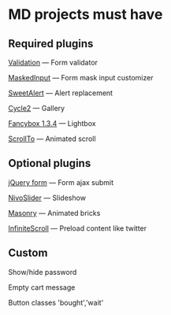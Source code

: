 MD projects must have
=====================

Required plugins
-----------------
[Validation](https://github.com/jzaefferer/jquery-validation) — Form validator

[MaskedInput](https://github.com/digitalBush/jquery.maskedinput) — Form mask input customizer

[SweetAlert](https://github.com/t4t5/sweetalert) — Alert replacement

[Cycle2](https://github.com/malsup/cycle2) — Gallery

[Fancybox 1.3.4](http://fancybox.net/) — Lightbox

[ScrollTo](https://github.com/flesler/jquery.scrollTo) — Animated scroll

Optional plugins
-----------------
[jQuery form](https://github.com/malsup/form/) — Form ajax submit

[NivoSlider](https://github.com/gilbitron/Nivo-Slider) — Slideshow

[Masonry](https://github.com/desandro/masonry) — Animated bricks

[InfiniteScroll](https://github.com/paulirish/infinite-scroll) — Preload content like twitter

Custom
-----------------
Show/hide password

Empty cart message

Button classes 'bought','wait'
